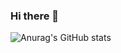 ### Hi there 👋
![Anurag's GitHub stats](https://github-readme-stats.vercel.app/api?username=Hector-qj&show_icons=true&theme=radical)

